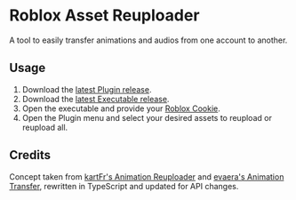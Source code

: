 # Roblox Asset Reuploader
A tool to easily transfer animations and audios from one account to another.

## Usage
1. Download the [latest Plugin release](https://github.com/ShadowDaughter/Roblox-Asset-Reuploader/releases/latest/download/Asset.Reuploader.rbxm).
2. Download the [latest Executable release](https://github.com/ShadowDaughter/Roblox-Asset-Reuploader/releases/latest/download/Roblox.Asset.Reuploader.zip).
3. Open the executable and provide your [Roblox Cookie](https://chromewebstore.google.com/detail/cookie-editor/hlkenndednhfkekhgcdicdfddnkalmdm).
4. Open the Plugin menu and select your desired assets to reupload or reupload all.

## Credits
Concept taken from [kartFr's Animation Reuploader](https://github.com/kartFr/Auto-Animation-Reuploader) and [evaera's Animation Transfer](https://github.com/evaera/roblox-animation-transfer), rewritten in TypeScript and updated for API changes.

